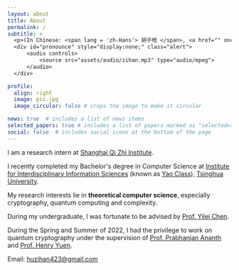 ```yaml
---
layout: about
title: About
permalink: /
subtitle: >
  <p>(In Chinese: <span lang = 'zh-Hans'> 胡子晗 </span>, <a href="" onclick="$('#pronounce').toggle(); return false;">how to pronounce</a>)</p>
  <div id="pronounce" style="display:none;" class="alert">
      <audio controls>
          <source src="assets/audio/zihan.mp3" type="audio/mpeg">
      </audio>
  </div>

profile:
  align: right
  image: pic.jpg
  image_circular: false # crops the image to make it circular

news: true  # includes a list of news items
selected_papers: true # includes a list of papers marked as "selected={true}" Used for Publication now
social: false  # includes social icons at the bottom of the page
---
```


I am a research intern at [Shanghai Qi Zhi Institute](https://sqz.ac.cn/en).

I recently completed my Bachelor's degree in Computer Science at [Institute for Interdisciplinary Information Sciences](https://iiis.tsinghua.edu.cn/) (known as [Yao Class](https://iiis.tsinghua.edu.cn/en/yaoclass/)), [Tsinghua University](https://www.tsinghua.edu.cn/en/).

My research interests lie in <b>theoretical computer science</b>, especially cryptography, quantum computing and complexity.

During my undergraduate, I was fortunate to be advised by [Prof. Yilei Chen](http://www.chenyilei.net/).

During the Spring and Summer of 2022, I had the privilege to work on quantum cryptography under the supervision of [Prof. Prabhanjan Ananth](https://sites.google.com/site/prabhanjanva) and [Prof. Henry Yuen](http://www.henryyuen.net/). 

Email: [huzihan423@gmail.com](mailto:huzihan423@gmail.com)
